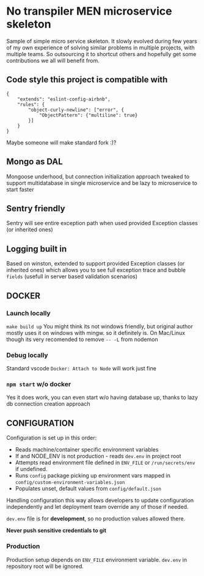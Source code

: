 # No transpiler MEN microservice skeleton

Sample of simple micro service skeleton. It slowly evolved during few years of my own experience of solving similar problems in multiple projects, with multiple teams. So outsourcing it to shortcut others and hopefully get some contributions we all will benefit from.

## Code style this project is compatible with

```
{
    "extends": "eslint-config-airbnb",
    "rules": {
        "object-curly-newline": ["error", {
            "ObjectPattern": {"multiline": true}
        }]
    }
}
```
Maybe someone will make standard fork :)?

## Mongo as DAL

Mongoose underhood, but connection initialization approach tweaked to support multidatabase in single microservice and be lazy to microservice to start faster

## Sentry friendly

Sentry will see entire exception path when used provided Exception classes (or inherited ones)

## Logging built in

Based on winston, extended to support provided Exception classes (or inherited ones) which allows you to see full exception trace and bubble `fields` (usefull in server based validation scenarios)

## DOCKER

### Launch locally

`make build up`
You might think its not windows friendly, but original author mostly uses it on windows with mingw. so it definitely is. On Mac/Linux though its very recomended to remove  `-- -L` from nodemon

### Debug locally

Standard vscode `Docker: Attach to Node` will work just fine

### `npm start` w/o docker

Yes it does work, you can even start w/o having database up, thanks to lazy db connection creation approach

## CONFIGURATION

Configuration is set up in this order:
- Reads machine/container specific environment variables
- If and NODE_ENV is not production - reads `dev.env` in project root
- Attempts read environment file defined in `ENV_FILE` or `/run/secrets/env` if undefined.
- Runs `config` package picking up environment vars mapped in `config/custom-environment-variables.json`
- Populates unset, default values from `config/default.json`

Handling configuration this way allows developers to update configuration independently and let deployment team override any of those if needed.

`dev.env` file is for **development**, so no production values allowed there.

**Never push sensitive credentials to git**

### Production

Production setup depends on `ENV_FILE` environment variable. `dev.env` in repository root will be ignored.
